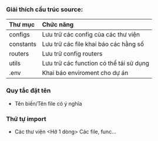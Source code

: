 ### Giải thích cấu trúc source:

| Thư mục   | Chức năng                               |
| :-------- | :-------------------------------------- |
| configs   | Lưu trữ các config của các thư viện     |
| constants | Lưu trữ các file khai báo các hằng số   |
| routers   | Lưu trữ config routers                  |
| utils     | Lưu trữ các function có thể tái sử dụng |
| .env      | Khai báo enviroment cho dự án           |

### Quy tắc đặt tên

- Tên biến/Tên file có ý nghĩa

### Thứ tự import
- Các thư viện <Hở 1 dòng> Các file, func...
